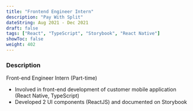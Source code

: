 ```yaml
---
title: "Frontend Engineer Intern"
description: "Pay With Split"
dateString: Aug 2021 - Dec 2021
draft: false
tags: ["React", "TypeScript", "Storybook", "React Native"]
showToc: false
weight: 402
--- 
```


### Description
Front-end Engineer Intern (Part-time)
- Involved in front-end development of customer mobile application (React Native, TypeScript)
- Developed 2 UI components (ReactJS) and documented on Storybook
